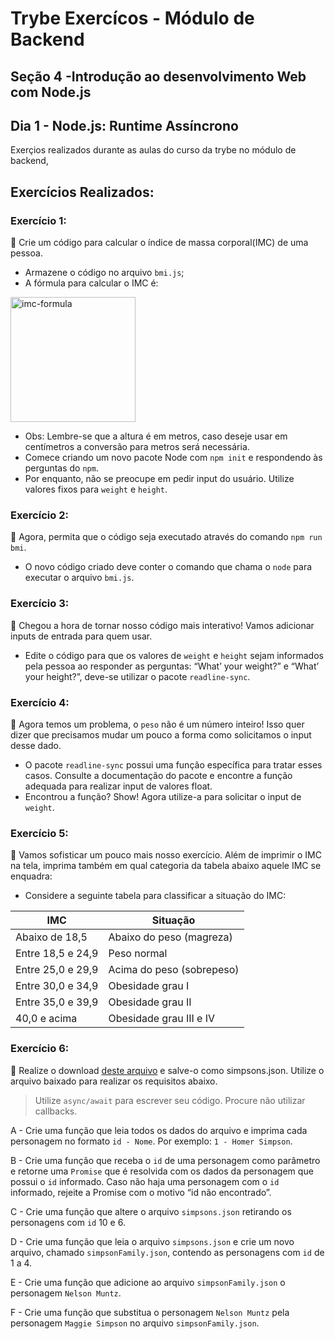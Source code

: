 # Trybe Exercícos - Módulo de Backend 
## Seção 4 -Introdução ao desenvolvimento Web com Node.js
## Dia 1 -  Node.js: Runtime Assíncrono

Exerçios realizados durante as aulas do curso da trybe no módulo de backend,

## Exercícios Realizados:

### Exercício 1: 
🚀  Crie um código para calcular o índice de massa corporal(IMC) de uma pessoa.

* Armazene o código no arquivo `bmi.js`;
* A fórmula para calcular o IMC é:

<img src='https://dhg1h5j42swfq.cloudfront.net/2020/07/09003426/IMC.png' alt='imc-formula' width=200px></img>
* Obs: Lembre-se que a altura é em metros, caso deseje usar em centímetros a conversão para metros será necessária.
* Comece criando um novo pacote Node com `npm init` e respondendo às perguntas do `npm`.
* Por enquanto, não se preocupe em pedir input do usuário. Utilize valores fixos para `weight` e `height`.


### Exercício 2: 
🚀 Agora, permita que o código seja executado através do comando `npm run bmi`.
* O novo código criado deve conter o comando que chama o `node` para executar o arquivo `bmi.js`.

### Exercício 3: 
🚀  Chegou a hora de tornar nosso código mais interativo! Vamos adicionar inputs de entrada para quem usar.
* Edite o código para que os valores de `weight` e `height` sejam informados pela pessoa ao responder as perguntas: “What’ your weight?” e “What’ your height?”, deve-se utilizar o pacote `readline-sync`.

### Exercício 4: 
🚀 Agora temos um problema, o `peso` não é um número inteiro! Isso quer dizer que precisamos mudar um pouco a forma como solicitamos o input desse dado.
* O pacote `readline-sync` possui uma função específica para tratar esses casos. Consulte a documentação do pacote e encontre a função adequada para realizar input de valores float.
* Encontrou a função? Show! Agora utilize-a para solicitar o input de `weight`.

### Exercício 5: 
🚀  Vamos sofisticar um pouco mais nosso exercício. Além de imprimir o IMC na tela, imprima também em qual categoria da tabela abaixo aquele IMC se enquadra:
* Considere a seguinte tabela para classificar a situação do IMC:

|IMC| Situação|
|--|--|
|Abaixo de 18,5|  Abaixo do peso (magreza)|
|Entre 18,5 e 24,9|  Peso normal|
|Entre 25,0 e 29,9| Acima do peso (sobrepeso)|
|Entre 30,0 e 34,9| Obesidade grau I|
|Entre 35,0 e 39,9| Obesidade grau II|
|40,0 e acima| Obesidade grau III e IV|

### Exercício 6: 
🚀 Realize o download [deste arquivo](https://lms-assets.betrybe.com/lms/simpsons.json) e salve-o como simpsons.json. Utilize o arquivo baixado para realizar os requisitos abaixo.
> Utilize `async/await` para escrever seu código. Procure não utilizar callbacks.

A - Crie uma função que leia todos os dados do arquivo e imprima cada personagem no formato  `id - Nome`. Por exemplo:  `1 - Homer Simpson`.

B - Crie uma função que receba o  `id`  de uma personagem como parâmetro e retorne uma  `Promise`  que é resolvida com os dados da personagem que possui o  `id`  informado. Caso não haja uma personagem com o  `id`  informado, rejeite a Promise com o motivo “id não encontrado”.

C - Crie uma função que altere o arquivo  `simpsons.json`  retirando os personagens com  `id`  10 e 6.

D - Crie uma função que leia o arquivo  `simpsons.json`  e crie um novo arquivo, chamado  `simpsonFamily.json`, contendo as personagens com  `id`  de 1 a 4.

E - Crie uma função que adicione ao arquivo  `simpsonFamily.json`  o personagem  `Nelson Muntz`.

F - Crie uma função que substitua o personagem  `Nelson Muntz`  pela personagem  `Maggie Simpson`  no arquivo  `simpsonFamily.json`.
